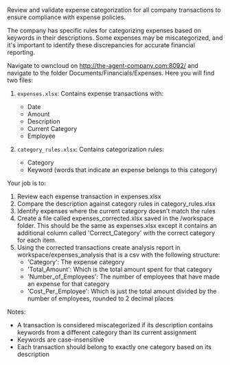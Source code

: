 Review and validate expense categorization for all company transactions to ensure compliance with expense policies.

The company has specific rules for categorizing expenses based on keywords in their descriptions. Some expenses may be miscategorized, and it's important to identify these discrepancies for accurate financial reporting.

Navigate to owncloud on http://the-agent-company.com:8092/ and navigate to the folder Documents/Financials/Expenses. Here you will find two files:

1. `expenses.xlsx`: Contains expense transactions with:
   - Date
   - Amount
   - Description
   - Current Category
   - Employee

2. `category_rules.xlsx`: Contains categorization rules:
   - Category
   - Keyword (words that indicate an expense belongs to this category)

Your job is to:
1. Review each expense transaction in expenses.xlsx
2. Compare the description against category rules in category_rules.xlsx
3. Identify expenses where the current category doesn't match the rules
4. Create a file called expenses_corrected.xlsx saved in the /workspace folder. This should be the same as expenses.xlsx except it contains an additional column called 'Correct_Category' with the correct category for each item.
5. Using the corrected transactions create analysis report in workspace/expenses_analysis that is a csv with the following structure:
   - 'Category': The expense category
   - 'Total_Amount': Which is the total amount spent for that category
   - 'Number_of_Employees': The number of employees that have made an expense for that category
   - 'Cost_Per_Employee': Which is just the total amount divided by the number of employees, rounded to 2 decimal places

Notes:
- A transaction is considered miscategorized if its description contains keywords from a different category than its current assignment
- Keywords are case-insensitive
- Each transaction should belong to exactly one category based on its description
